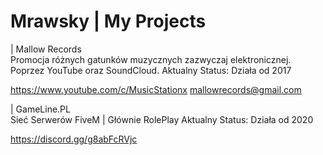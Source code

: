 # Mrawsky | My Projects

| Mallow Records
<br>
Promocja różnych gatunków muzycznych zazwyczaj elektronicznej. Poprzez YouTube oraz SoundCloud.
Aktualny Status: Działa od 2017

https://www.youtube.com/c/MusicStationx
mallowrecords@gmail.com


| GameLine.PL
<br>
Sieć Serwerów FiveM | Głównie RolePlay
Aktualny Status: Działa od 2020

https://discord.gg/g8abFcRVjc

